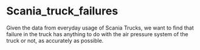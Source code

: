 # Scania_truck_failures
Given the data from everyday usage of Scania Trucks, we want to find that failure in the truck has anything to do with the air pressure system of the truck or not, as accurately as possible.
